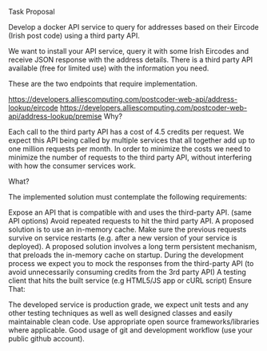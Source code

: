 Task Proposal

Develop a docker API service to query for addresses based on their Eircode (Irish post code) using a third party API.

We want to install your API service, query it with some Irish Eircodes and receive JSON response with the address details. There is a third party API available (free for limited use) with the information you need.

These are the two endpoints that require implementation.

https://developers.alliescomputing.com/postcoder-web-api/address-lookup/eircode
https://developers.alliescomputing.com/postcoder-web-api/address-lookup/premise
Why?

Each call to the third party API has a cost of 4.5 credits per request. We expect this API being called by multiple services that all together add up to one million requests per month. In order to minimize the costs we need to minimize the number of requests to the third party API, without interfering with how the consumer services work.

What?

The implemented solution must contemplate the following requirements:

Expose an API that is compatible with and uses the third-party API. (same API options)
Avoid repeated requests to hit the third party API. A proposed solution is to use an in-memory cache.
Make sure the previous requests survive on service restarts (e.g. after a new version of your service is deployed). A proposed solution involves a long term persistent mechanism, that preloads the in-memory cache on startup.
During the development process we expect you to mock the responses from the third-party API (to avoid unnecessarily consuming credits from the 3rd party API)
A testing client that hits the built service (e.g HTML5/JS app or cURL script)
Ensure That:

The developed service is production grade, we expect unit tests and any other testing techniques as well as well designed classes and easily maintainable clean code.
Use appropriate open source frameworks/libraries where applicable.
Good usage of git and development workflow (use your public github account).
